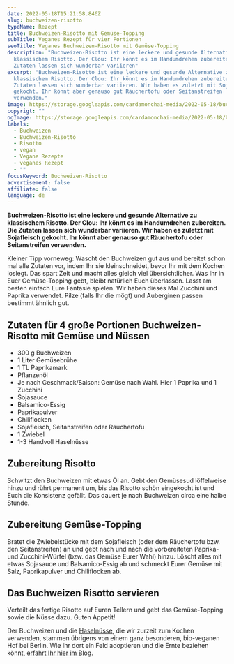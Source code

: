 ```yaml
---
date: 2022-05-18T15:21:58.846Z
slug: buchweizen-risotto
typeName: Rezept
title: Buchweizen-Risotto mit Gemüse-Topping
subTitle: Veganes Rezept für vier Portionen
seoTitle: Veganes Buchweizen-Risotto mit Gemüse-Topping
description: "Buchweizen-Risotto ist eine leckere und gesunde Alternative zu
  klassischem Risotto. Der Clou: Ihr könnt es im Handumdrehen zubereiten. Die
  Zutaten lassen sich wunderbar variieren"
excerpt: "Buchweizen-Risotto ist eine leckere und gesunde Alternative zu
  klassischem Risotto. Der Clou: Ihr könnt es im Handumdrehen zubereiten. Die
  Zutaten lassen sich wunderbar variieren. Wir haben es zuletzt mit Sojafleisch
  gekocht. Ihr könnt aber genauso gut Räuchertofu oder Seitanstreifen
  verwenden."
image: https://storage.googleapis.com/cardamonchai-media/2022-05-18/buchweizen-risotto-jpg-imagine-782808_9d663f_1024_768/640.webp
copyrigt: ""
ogImage: https://storage.googleapis.com/cardamonchai-media/2022-05-18/buchweizen-risotto-fb-jpg-imagine-782808_a75e2b_1200_628/640.webp
labels:
  - Buchweizen
  - Buchweizen-Risotto
  - Risotto
  - vegan
  - Vegane Rezepte
  - veganes Rezept
  - ""
focusKeyword: Buchweizen-Risotto
advertisement: false
affiliate: false
language: de
---
```

**Buchweizen-Risotto ist eine leckere und gesunde Alternative zu klassischem Risotto. Der Clou: Ihr könnt es im Handumdrehen zubereiten. Die Zutaten lassen sich wunderbar variieren. Wir haben es zuletzt mit Sojafleisch gekocht. Ihr könnt aber genauso gut Räuchertofu oder Seitanstreifen verwenden.**

Kleiner Tipp vorneweg: Wascht den Buchweizen gut aus und bereitet schon mal alle Zutaten vor, indem Ihr sie kleinschneidet, bevor Ihr mit dem Kochen loslegt. Das spart Zeit und macht alles gleich viel übersichtlicher. Was Ihr in Euer Gemüse-Topping gebt, bleibt natürlich Euch überlassen. Lasst am besten einfach Eure Fantasie spielen. Wir haben dieses Mal Zucchini und Paprika verwendet. Pilze (falls Ihr die mögt) und Auberginen passen bestimmt ähnlich gut.

## Zutaten für 4 große Portionen Buchweizen-Risotto mit Gemüse und Nüssen

- 300 g Buchweizen
- 1 Liter Gemüsebrühe
- 1 TL Paprikamark
- Pflanzenöl
- Je nach Geschmack/Saison: Gemüse nach Wahl. Hier 1 Paprika und 1 Zucchini
- Sojasauce
- Balsamico-Essig
- Paprikapulver
- Chiliflocken
- Sojafleisch, Seitanstreifen oder Räuchertofu
- 1 Zwiebel
- 1-3 Handvoll Haselnüsse

<Gallery name="buchweizen-risotto-1" />

## Zubereitung Risotto

Schwitzt den Buchweizen mit etwas Öl an. Gebt den Gemüsesud löffelweise hinzu und rührt permanent um, bis das Risotto schön eingekocht ist und Euch die Konsistenz gefällt. Das dauert je nach Buchweizen circa eine halbe Stunde.

## Zubereitung Gemüse-Topping

Bratet die Zwiebelstücke mit dem Sojafleisch (oder dem Räuchertofu bzw. den Seitanstreifen) an und gebt nach und nach die vorbereiteten Paprika- und Zucchini-Würfel (bzw. das Gemüse Eurer Wahl) hinzu. Löscht alles mit etwas Sojasauce und Balsamico-Essig ab und schmeckt Eurer Gemüse mit Salz, Paprikapulver und Chiliflocken ab.

## Das Buchweizen Risotto servieren

Verteilt das fertige Risotto auf Euren Tellern und gebt das Gemüse-Topping sowie die Nüsse dazu. Guten Appetit!

Der Buchweizen und die [Haselnüsse](/2020/03/haselnuesse-hof-windkind/), die wir zurzeit zum Kochen verwenden, stammen übrigens von einem ganz besonderen, bio-veganen Hof bei Berlin. Wie Ihr dort ein Feld adoptieren und die Ernte beziehen könnt, [erfahrt Ihr hier im Blog](/2022/05/feld-adoptieren-hof-windkind/).

<Gallery name="buchweizen-risotto-2" />
